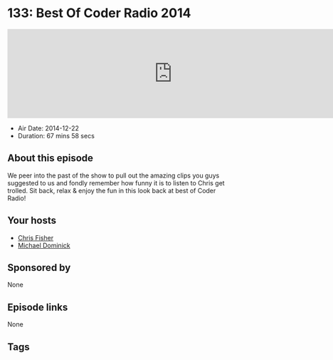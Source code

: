 # 133: Best Of Coder Radio 2014

<iframe src="https://player.fireside.fm/v2/MLf2ZzhC+WTbssDjj?theme=dark" width="740" height="200" frameborder="0" scrolling="no"></iframe>

* Air Date: 2014-12-22
* Duration: 67 mins 58 secs

## About this episode

We peer into the past of the show to pull out the amazing clips you guys suggested to us and fondly remember how funny it is to listen to Chris get trolled. Sit back, relax & enjoy the fun in this look back at best of Coder Radio!

## Your hosts
* [Chris Fisher](https://coder.show/hosts/chrislas)
* [Michael Dominick](https://coder.show/hosts/michael)

## Sponsored by

None



## Episode links

None



## Tags

